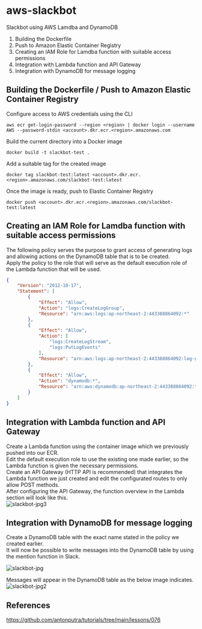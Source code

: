 # aws-slackbot
Slackbot using AWS Lamdba and DynamoDB

1. Building the Dockerfile
2. Push to Amazon Elastic Container Registry
3. Creating an IAM Role for Lamdba function with suitable access permissions
4. Integration with Lambda function and API Gateway
5. Integration with DynamoDB for message logging

## Building the Dockerfile / Push to Amazon Elastic Container Registry

Configure access to AWS credentials using the CLI 
```shell
aws ecr get-login-password --region <region> | docker login --username AWS --password-stdin <account>.dkr.ecr.<region>.amazonaws.com
```

Build the current directory into a Docker image
```shell
docker build -t slackbot-test .
```

Add a suitable tag for the created image
```shell
docker tag slackbot-test:latest <account>.dkr.ecr.<region>.amazonaws.com/slackbot-test:latest
```

Once the image is ready, push to Elastic Container Registry
```shell
docker push <account>.dkr.ecr.<region>.amazonaws.com/slackbot-test:latest
```

## Creating an IAM Role for Lamdba function with suitable access permissions

The following policy serves the purpose to grant access of generating logs and allowing actions on the DynamoDB table that is to be created. </br>
Apply the policy to the role that will serve as the default execution role of the Lambda function that will be used.
```json
{
    "Version": "2012-10-17",
    "Statement": [
        {
            "Effect": "Allow",
            "Action": "logs:CreateLogGroup",
            "Resource": "arn:aws:logs:ap-northeast-2:443388864092:*"
        },
        {
            "Effect": "Allow",
            "Action": [
                "logs:CreateLogStream",
                "logs:PutLogEvents"
            ],
            "Resource": "arn:aws:logs:ap-northeast-2:443388864092:log-group:/aws/lambda/slackbot-test:*"
        },
        {
            "Effect": "Allow",
            "Action": "dynamodb:*",
            "Resource": "arn:aws:dynamodb:ap-northeast-2:443388864092:table/todos"
        }
    ]
}
```

## Integration with Lambda function and API Gateway

Create a Lambda function using the container image which we previously pushed into our ECR. </br>
Edit the default execution role to use the existing one made earlier, so the Lambda function is given the necessary permissions. </br>
Create an API Gateway (HTTP API is recommended) that integrates the Lambda function we just created and edit the configurated routes to only allow POST methods. </br>
After configuring the API Gateway, the function overview in the Lambda section will look like this. </br>
![slackbot-jpg3](https://user-images.githubusercontent.com/30142314/170823750-d8cf841d-cd72-4d1e-84eb-92ec33170144.JPG)



## Integration with DynamoDB for message logging

Create a DynamoDB table with the exact name stated in the policy we created earlier. </br>
It will now be possible to write messages into the DynamoDB table by using the mention function in Slack.

![slackbot-jpg](https://user-images.githubusercontent.com/30142314/170823645-b72663bb-ef2e-43f9-8932-49f1a0a4fa52.JPG)

Messages will appear in the DynamoDB table as the below image indicates.
![slackbot-jpg2](https://user-images.githubusercontent.com/30142314/170823714-ed4c79e7-7310-464b-8d3b-c645d872e386.JPG)

## References
https://github.com/antonputra/tutorials/tree/main/lessons/076
